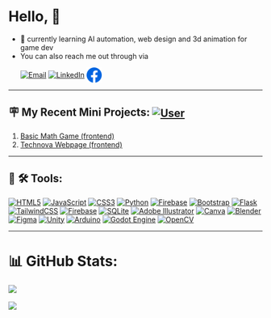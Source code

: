# Hello, 👋

- 📖 currently learning AI automation, web design and 3d animation for game dev
- You can also reach me out through via <p/>
<a href="https://www.instagram.com/meetoo.jj223/" title="Instagram"><img alt="Email"  src="https://skillicons.dev/icons?i=instagram" height="30" align="center"/></a> <a href="https://www.linkedin.com/in/da-hwa-yen-740144328/" title="LinkedIn"><img alt="LinkedIn"  src="https://skillicons.dev/icons?i=linkedin" height="30" align="center"/></a> <a href="https://web.facebook.com/mee.too.869481" title="Facebook"><img alt="Facebook"  src="https://raw.githubusercontent.com/CLorant/readme-social-icons/main/large/filled/facebook.svg" height="30" align="center"/></a>

<hr/>

## 🪧 My Recent Mini Projects: <a href="https://john-da.github.io/yendahwa" title="Portfolio"><img alt="User"  src="https://img.shields.io/badge/Portfolio-View-f59042?style=for-the-badge" height="30" align="center"/></a>

1. [Basic Math Game (frontend)](https://john-da.github.io/Basic-Math/)
2. [Technova Webpage (frontend)](https://john-da.github.io/technova/)
<hr/>

## 📂 🛠️ Tools: <br/>
[![HTML5](https://img.shields.io/badge/html5-%23E34F26.svg?style=for-the-badge&logo=html5&logoColor=white)](#)
[![JavaScript](https://img.shields.io/badge/javascript-%23323330.svg?style=for-the-badge&logo=javascript&logoColor=%23F7DF1E)](#)
[![CSS3](https://img.shields.io/badge/css3-%231572B6.svg?style=for-the-badge&logo=css3&logoColor=white)](#)
[![Python](https://img.shields.io/badge/python-3670A0?style=for-the-badge&logo=python&logoColor=ffdd54)](#)
[![Firebase](https://img.shields.io/badge/firebase-%23039BE5.svg?style=for-the-badge&logo=firebase)](#)
[![Bootstrap](https://img.shields.io/badge/bootstrap-%238511FA.svg?style=for-the-badge&logo=bootstrap&logoColor=white)](#)
[![Flask](https://img.shields.io/badge/flask-%23000.svg?style=for-the-badge&logo=flask&logoColor=white)](#)
[![TailwindCSS](https://img.shields.io/badge/tailwindcss-%2338B2AC.svg?style=for-the-badge&logo=tailwind-css&logoColor=white)](#)
[![Firebase](https://img.shields.io/badge/firebase-a08021?style=for-the-badge&logo=firebase&logoColor=ffcd34)](#)
[![SQLite](https://img.shields.io/badge/sqlite-%2307405e.svg?style=for-the-badge&logo=sqlite&logoColor=white)](#)
[![Adobe Illustrator](https://img.shields.io/badge/adobe%20illustrator-%23FF9A00.svg?style=for-the-badge&logo=adobe%20illustrator&logoColor=white)](#) 
[![Canva](https://img.shields.io/badge/Canva-%2300C4CC.svg?style=for-the-badge&logo=Canva&logoColor=white)](#)
[![Blender](https://img.shields.io/badge/blender-%23F5792A.svg?style=for-the-badge&logo=blender&logoColor=white)](#)
[![Figma](https://img.shields.io/badge/figma-%23F24E1E.svg?style=for-the-badge&logo=figma&logoColor=white)](#)
[![Unity](https://img.shields.io/badge/unity-%23000000.svg?style=for-the-badge&logo=unity&logoColor=white)](#)
[![Arduino](https://img.shields.io/badge/-Arduino-00979D?style=for-the-badge&logo=Arduino&logoColor=white)](#)
[![Godot Engine](https://img.shields.io/badge/GODOT-%23FFFFFF.svg?style=for-the-badge&logo=godot-engine)](#)
[![OpenCV](https://img.shields.io/badge/opencv-%23white.svg?style=for-the-badge&logo=opencv&logoColor=white)](#)

<hr/>

# 📊 GitHub Stats:
![](https://github-readme-stats.vercel.app/api?username=john-da&theme=tokyonight&hide_border=false&include_all_commits=false&count_private=false)<p/>
![](https://github-readme-stats.vercel.app/api/top-langs/?username=john-da&theme=tokyonight&hide_border=false&include_all_commits=false&count_private=false&layout=compact)
